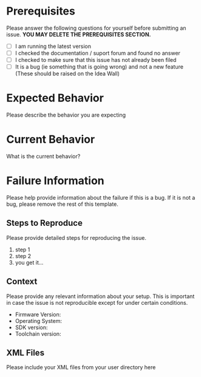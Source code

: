 # Prerequisites

Please answer the following questions for yourself before submitting an issue. **YOU MAY DELETE THE PREREQUISITES SECTION.**

- [ ] I am running the latest version
- [ ] I checked the documentation / suport forum and found no answer
- [ ] I checked to make sure that this issue has not already been filed
- [ ] It is a bug (ie something that is going wrong) and not a new feature (These should be raised on the Idea Wall)

# Expected Behavior

Please describe the behavior you are expecting

# Current Behavior

What is the current behavior?

# Failure Information

Please help provide information about the failure if this is a bug. If it is not a bug, please remove the rest of this template.

## Steps to Reproduce

Please provide detailed steps for reproducing the issue.

1. step 1
2. step 2
3. you get it...

## Context

Please provide any relevant information about your setup. This is important in case the issue is not reproducible except for under certain conditions.

* Firmware Version:
* Operating System:
* SDK version:
* Toolchain version:

## XML Files

Please include your XML files from your user directory here
